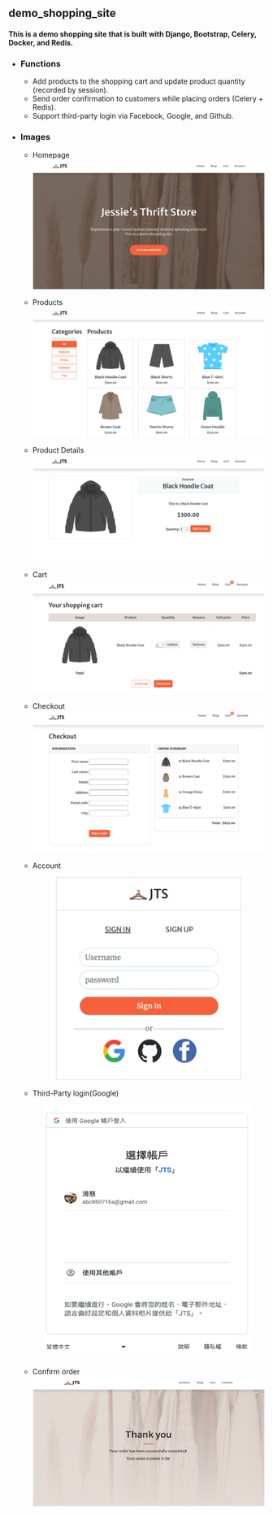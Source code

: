 ## demo_shopping_site
#### This is a demo shopping site that is built with Django, Bootstrap, Celery, Docker, and Redis.
- ### Functions
  - Add products to the shopping cart and update product quantity (recorded by session).
  - Send order confirmation to customers while placing orders (Celery + Redis).
  - Support third-party login via Facebook, Google, and Github.
- ### Images
  - Homepage
    ![image](https://github.com/yutzuuuuu/demo_shopping_site/blob/main/myshop/shop/static/img/homepage.png)
  - Products
    ![image](https://github.com/yutzuuuuu/demo_shopping_site/blob/main/myshop/shop/static/img/products.png)
  - Product Details
    ![image](https://github.com/yutzuuuuu/demo_shopping_site/blob/main/myshop/shop/static/img/product_details.png)
  - Cart
    ![image](https://github.com/yutzuuuuu/demo_shopping_site/blob/main/myshop/shop/static/img/cart.png)
  - Checkout
    ![image](https://github.com/yutzuuuuu/demo_shopping_site/blob/main/myshop/shop/static/img/checkout.png)
  - Account
    
    <div align=center><img src="https://github.com/yutzuuuuu/demo_shopping_site/blob/main/myshop/shop/static/img/account.png" height="400"></div>
  - Third-Party login(Google)
    
    <div align=center><img src="https://github.com/yutzuuuuu/demo_shopping_site/blob/main/myshop/shop/static/img/third_party.png"       
      height="500"></div>
  - Confirm order
    ![image](https://github.com/yutzuuuuu/demo_shopping_site/blob/main/myshop/shop/static/img/confirm.png)

